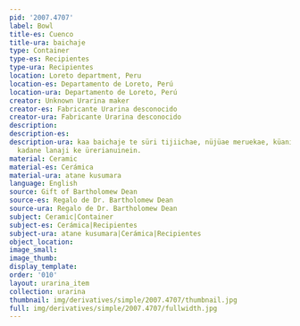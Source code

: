 ```yaml
---
pid: '2007.4707'
label: Bowl
title-es: Cuenco
title-ura: baichaje
type: Container
type-es: Recipientes
type-ura: Recipientes
location: Loreto department, Peru
location-es: Departamento de Loreto, Perú
location-ura: Departamento de Loreto, Perú
creator: Unknown Urarina maker
creator-es: Fabricante Urarina desconocido
creator-ura: Fabricante Urarina desconocido
description:
description-es:
description-ura: kaa baichaje te süri tijiichae, nüjüae meruekae, küani jichuekaain,
  kadane lanaji ke ürerianuinein.
material: Ceramic
material-es: Cerámica
material-ura: atane kusumara
language: English
source: Gift of Bartholomew Dean
source-es: Regalo de Dr. Bartholomew Dean
source-ura: Regalo de Dr. Bartholomew Dean
subject: Ceramic|Container
subject-es: Cerámica|Recipientes
subject-ura: atane kusumara|Cerámica|Recipientes
object_location:
image_small:
image_thumb:
display_template:
order: '010'
layout: urarina_item
collection: urarina
thumbnail: img/derivatives/simple/2007.4707/thumbnail.jpg
full: img/derivatives/simple/2007.4707/fullwidth.jpg
---
```

